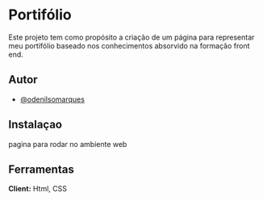 
# Portifólio

Este projeto tem como propósito a criação de um página para representar 
meu portifólio baseado nos conhecimentos absorvido na formação front end.

## Autor

- [@odenilsomarques](https://www.github.com/odenilsonmarques)


## Instalaçao

pagina para rodar no ambiente web 


    
## Ferramentas

**Client:** Html, CSS



